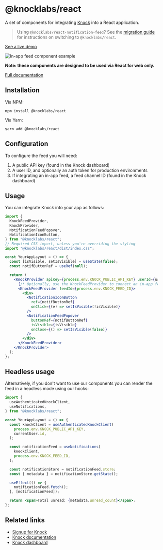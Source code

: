 # @knocklabs/react

A set of components for integrating [Knock](https://knock.app) into a React application.

> Using `@knocklabs/react-notification-feed`? See the [migration guide](https://docs.knock.app/in-app-ui/react/migrating-from-react-notification-feed) for instructions on switching to `@knocklabs/react`.

[See a live demo](https://knock-in-app-notifications-react.vercel.app/)

![In-app feed component example](https://github.com/knocklabs/javascript/raw/main/packages/react/NotificationFeed.png)

**Note: these components are designed to be used via React for web only.**

[Full documentation](https://docs.knock.app/in-app-ui/react/overview)

## Installation

Via NPM:

```
npm install @knocklabs/react
```

Via Yarn:

```
yarn add @knocklabs/react
```

## Configuration

To configure the feed you will need:

1. A public API key (found in the Knock dashboard)
1. A user ID, and optionally an auth token for production environments
1. If integrating an in-app feed, a feed channel ID (found in the Knock dashboard)

## Usage

You can integrate Knock into your app as follows:

```jsx
import {
  KnockFeedProvider,
  KnockProvider,
  NotificationFeedPopover,
  NotificationIconButton,
} from "@knocklabs/react";
// Required CSS import, unless you're overriding the styling
import "@knocklabs/react/dist/index.css";

const YourAppLayout = () => {
  const [isVisible, setIsVisible] = useState(false);
  const notifButtonRef = useRef(null);

  return (
    <KnockProvider apiKey={process.env.KNOCK_PUBLIC_API_KEY} userId={userId}>
      {/* Optionally, use the KnockFeedProvider to connect an in-app feed */}
      <KnockFeedProvider feedId={process.env.KNOCK_FEED_ID}>
        <div>
          <NotificationIconButton
            ref={notifButtonRef}
            onClick={(e) => setIsVisible(!isVisible)}
          />
          <NotificationFeedPopover
            buttonRef={notifButtonRef}
            isVisible={isVisible}
            onClose={() => setIsVisible(false)}
          />
        </div>
      </KnockFeedProvider>
    </KnockProvider>
  );
};
```

## Headless usage

Alternatively, if you don't want to use our components you can render the feed in a headless mode using our hooks:

```jsx
import {
  useAuthenticatedKnockClient,
  useNotifications,
} from "@knocklabs/react";

const YourAppLayout = () => {
  const knockClient = useAuthenticatedKnockClient(
    process.env.KNOCK_PUBLIC_API_KEY,
    currentUser.id,
  );

  const notificationFeed = useNotifications(
    knockClient,
    process.env.KNOCK_FEED_ID,
  );

  const notificationStore = notificationFeed.store;
  const { metadata } = notificationStore.getState();

  useEffect(() => {
    notificationFeed.fetch();
  }, [notificationFeed]);

  return <span>Total unread: {metadata.unread_count}</span>;
};
```

## Related links

- [Signup for Knock](https://knock.app)
- [Knock documentation](https://docs.knock.app)
- [Knock dashboard](https://dashboard.knock.app)
